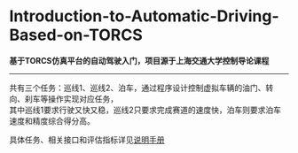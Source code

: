 # Introduction-to-Automatic-Driving-Based-on-TORCS
**基于TORCS仿真平台的自动驾驶入门，项目源于上海交通大学控制导论课程**
****************
共有三个任务：巡线1、巡线2、泊车，通过程序设计控制虚拟车辆的油门、转向、刹车等操作实现对应任务，  
其中巡线1要求行驶又快又稳，巡线2只要求完成赛道的速度快，泊车则要求泊车速度和精度综合得分高。    
    
具体任务、相关接口和评估指标详见[说明手册](https://cybertorcs.readthedocs.io/zh_CN/latest/task_patrolling/ "说明手册")    
